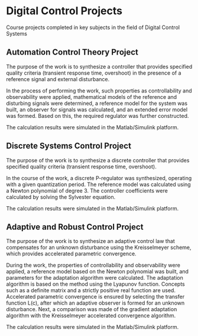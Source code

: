 # Digital Control Projects
Course projects completed in key subjects in the field of Digital Control Systems

## Automation Control Theory Project
The purpose of the work is to synthesize a controller that provides specified quality criteria (transient response time, overshoot) in the presence of a reference signal and external disturbance.

In the process of performing the work, such properties as controllability and observability were applied, mathematical models of the reference and disturbing signals were determined, a reference model for the system was built, an observer for signals was calculated, and an extended error model was formed. Based on this, the required regulator was further constructed.

The calculation results were simulated in the Matlab/Simulink platform.

## Discrete Systems Control Project
The purpose of the work is to synthesize a discrete controller that provides specified quality criteria (transient response time, overshoot).

In the course of the work, a discrete P-regulator was synthesized, operating with a given quantization period. The reference model was calculated using a Newton polynomial of degree 3. The controller coefficients were calculated by solving the Sylvester equation.

The calculation results were simulated in the Matlab/Simulink platform.

## Adaptive and Robust Control Project
The purpose of the work is to synthesize an adaptive control law that compensates for an unknown disturbance using the Kreisselmeyer scheme, which provides accelerated parametric convergence.

During the work, the properties of controllability and observability were applied, a reference model based on the Newton polynomial was built, and parameters for the adaptation algorithm were calculated. The adaptation algorithm is based on the method using the Lyapunov function. Concepts such as a definite matrix and a strictly positive real function are used. Accelerated parametric convergence is ensured by selecting the transfer function L(c), after which an adaptive observer is formed for an unknown disturbance. Next, a comparison was made of the gradient adaptation algorithm with the Kreisselmeyer accelerated convergence algorithm.

The calculation results were simulated in the Matlab/Simulink platform.
